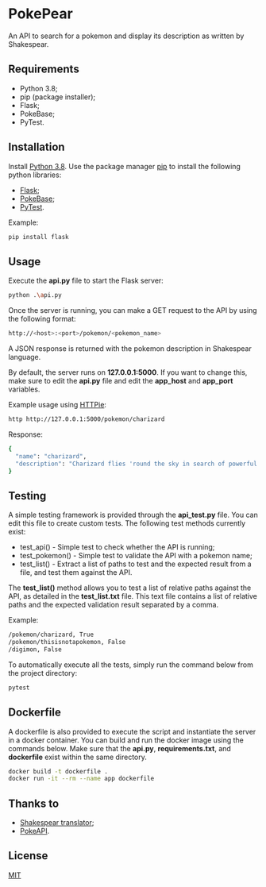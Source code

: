 # PokePear

An API to search for a pokemon and display its description as written by Shakespear.

## Requirements

- Python 3.8;
- pip (package installer);
- Flask;
- PokeBase;
- PyTest.

## Installation

Install [Python 3.8](https://www.python.org/downloads/).
Use the package manager [pip](https://pip.pypa.io/en/stable/) to install the following python libraries:
- [Flask](https://flask.palletsprojects.com);
- [PokeBase](https://pypi.org/project/pokebase/);
- [PyTest](https://docs.pytest.org).

Example:
```bash
pip install flask
```

## Usage

Execute the **api.py** file to start the Flask server: 
```bash
python .\api.py
```
Once the server is running, you can make a GET request to the API by using the following format:
```bash
http://<host>:<port>/pokemon/<pokemon_name>
```
A JSON response is returned with the pokemon description in Shakespear language.

By default, the server runs on **127.0.0.1:5000**. If you want to change this, make sure to edit the **api.py** file and edit the **app_host** and **app_port** variables.
  
Example usage using [HTTPie](https://httpie.org/):
```bash
http http://127.0.0.1:5000/pokemon/charizard
```
Response:
```bash
{
  "name": "charizard", 
  "description": "Charizard flies 'round the sky in search of powerful opponents. 't breathes fire of such most wondrous heat yond 't melts aught. However 't nev'r turns its fiery breath on any opponent weaker than itself."
}
```

## Testing

A simple testing framework is provided through the **api_test.py** file.
You can edit this file to create custom tests. The following test methods currently exist:
- test_api() - Simple test to check whether the API is running;
- test_pokemon() - Simple test to validate the API with a pokemon name;
- test_list() - Extract a list of paths to test and the expected result from a file, and test them against the API.

The **test_list()** method allows you to test a list of relative paths against the API, as detailed in the **test_list.txt** file. This text file contains a list of relative paths and the expected validation result separated by a comma.

Example:
```bash
/pokemon/charizard, True
/pokemon/thisisnotapokemon, False
/digimon, False
```

To automatically execute all the tests, simply run the command below from the project directory:
```bash
pytest
```

## Dockerfile

A dockerfile is also provided to execute the script and instantiate the server in a docker container.
You can build and run the docker image using the commands below. Make sure that the **api.py**, **requirements.txt**, and **dockerfile** exist within the same directory.
```bash
docker build -t dockerfile .
docker run -it --rm --name app dockerfile
```

## Thanks to

- [Shakespear translator](https://funtranslations.com/api/shakespeare);
- [PokeAPI](https://pokeapi.co/).

## License
[MIT](https://choosealicense.com/licenses/mit/)
